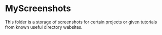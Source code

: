 # MyScreenshots
 This folder is a storage of screenshots for certain projects or given tutorials from known useful directory websites.
